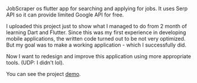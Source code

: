 JobScraper os flutter app for searching and applying for jobs. It uses Serp API so it can provide limited Google API for free.

I uploaded this project just to show what I managed to do from 2 month of learning Dart and Flutter. Since this was my first experience in developing mobile applications, the written code turned out to be not very optimized. But my goal was to make a working application - which I successfully did. 

Now I want to redesign and improve this application using more appropriate tools. (UDP: I didn't lol).

You can see the project [demo](https://youtu.be/Ae0pupZ0YzA).
